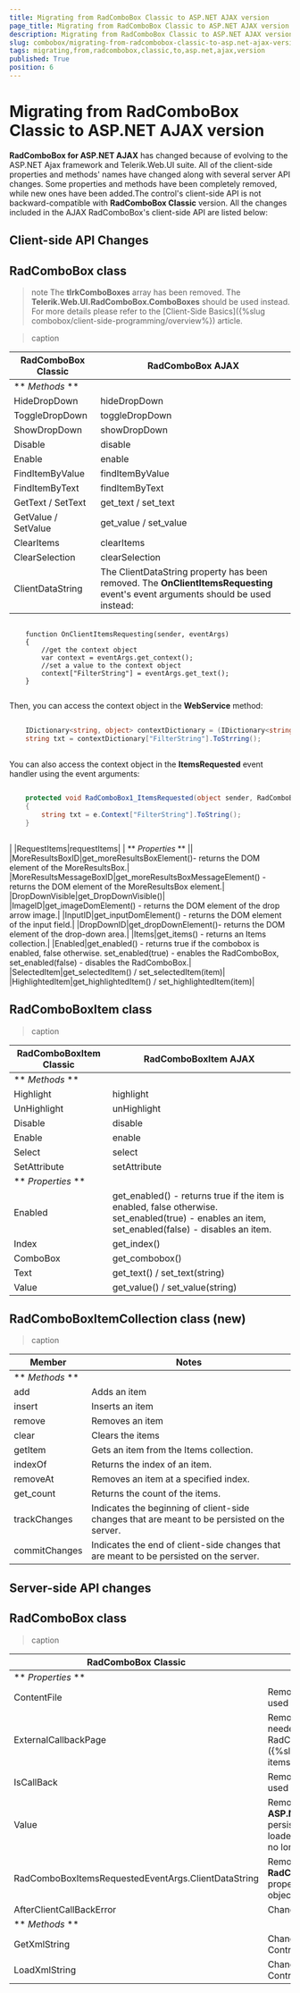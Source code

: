 ```yaml
---
title: Migrating from RadComboBox Classic to ASP.NET AJAX version
page_title: Migrating from RadComboBox Classic to ASP.NET AJAX version | UI for ASP.NET AJAX Documentation
description: Migrating from RadComboBox Classic to ASP.NET AJAX version
slug: combobox/migrating-from-radcombobox-classic-to-asp.net-ajax-version
tags: migrating,from,radcombobox,classic,to,asp.net,ajax,version
published: True
position: 6
---
```


# Migrating from RadComboBox Classic to ASP.NET AJAX version



**RadComboBox for ASP.NET AJAX** has changed because of evolving to the ASP.NET Ajax framework and Telerik.Web.UI suite. All of the client-side properties and methods' names have changed along with several server API changes. Some properties and methods have been completely removed, while new ones have been added.The control's client-side API is not backward-compatible with **RadComboBox Classic** version. All the changes included in the AJAX RadComboBox's client-side API are listed below:

## Client-side API Changes

## RadComboBox class

>note The **tlrkComboBoxes** array has been removed. The **Telerik.Web.UI.RadComboBox.ComboBoxes** should be used instead. For more details please refer to the [Client-Side Basics]({%slug combobox/client-side-programming/overview%}) article.
>



>caption  

|  **RadComboBox Classic**  |  **RadComboBox AJAX**  |
| ------ | ------ |
| ** _Methods_ ** ||
|HideDropDown|hideDropDown|
|ToggleDropDown|toggleDropDown|
|ShowDropDown|showDropDown|
|Disable|disable|
|Enable|enable|
|FindItemByValue|findItemByValue|
|FindItemByText|findItemByText|
|GetText / SetText|get_text / set_text|
|GetValue / SetValue|get_value / set_value|
|ClearItems|clearItems|
|ClearSelection|clearSelection|
|ClientDataString|The ClientDataString property has been removed. The **OnClientItemsRequesting** event's event arguments should be used instead:

````ASPNET
	     
	function OnClientItemsRequesting(sender, eventArgs)
	{    
	    //get the context object    
	    var context = eventArgs.get_context();    
	    //set a value to the context object    
	    context["FilterString"] = eventArgs.get_text();  
	}
				
````

Then, you can access the context object in the **WebService** method:

````C#
	     
	IDictionary<string, object> contextDictionary = (IDictionary<string, object>) context;
	string txt = contextDictionary["FilterString"].ToStrring();
				
````

You can also access the context object in the **ItemsRequested** event handler using the event arguments:

````C#
	     
	protected void RadComboBox1_ItemsRequested(object sender, RadComboBoxItemsRequestedEventArgs e)
	{    
	    string txt = e.Context["FilterString"].ToString();
	}
				
````

|
|RequestItems|requestItems|
| ** _Properties_ ** ||
|MoreResultsBoxID|get_moreResultsBoxElement()- returns the DOM element of the MoreResultsBox.|
|MoreResultsMessageBoxID|get_moreResultsBoxMessageElement() - returns the DOM element of the MoreResultsBox element.|
|DropDownVisible|get_DropDownVisible()|
|ImageID|get_imageDomElement() - returns the DOM element of the drop arrow image.|
|InputID|get_inputDomElement() - returns the DOM element of the input field.|
|DropDownID|get_dropDownElement()- returns the DOM element of the drop-down area.|
|Items|get_items() - returns an Items collection.|
|Enabled|get_enabled() - returns true if the combobox is enabled, false otherwise. set_enabled(true) - enables the RadComboBox, set_enabled(false) - disables the RadComboBox.|
|SelectedItem|get_selectedItem() / set_selectedItem(item)|
|HighlightedItem|get_highlightedItem() / set_highlightedItem(item)|

## RadComboBoxItem class


>caption  

|  **RadComboBoxItem Classic**  |  **RadComboBoxItem AJAX**  |
| ------ | ------ |
| ** _Methods_ ** ||
|Highlight|highlight|
|UnHighlight|unHighlight|
|Disable|disable|
|Enable|enable|
|Select|select|
|SetAttribute|setAttribute|
| ** _Properties_ ** ||
|Enabled|get_enabled() - returns true if the item is enabled, false otherwise. set_enabled(true) - enables an item, set_enabled(false) - disables an item.|
|Index|get_index()|
|ComboBox|get_combobox()|
|Text|get_text() / set_text(string)|
|Value|get_value() / set_value(string)|

## RadComboBoxItemCollection class (new)


>caption  

|  **Member**  |  **Notes**  |
| ------ | ------ |
| ** _Methods_ ** ||
|add|Adds an item|
|insert|Inserts an item|
|remove|Removes an item|
|clear|Clears the items|
|getItem|Gets an item from the Items collection.|
|indexOf|Returns the index of an item.|
|removeAt|Removes an item at a specified index.|
|get_count|Returns the count of the items.|
|trackChanges|Indicates the beginning of client-side changes that are meant to be persisted on the server.|
|commitChanges|Indicates the end of client-side changes that are meant to be persisted on the server.|

## Server-side API changes

## RadComboBox class




>caption  

|  **RadComboBox Classic**  |  **Notes**  |
| ------ | ------ |
| ** _Properties_ ** ||
|ContentFile|Removed: The **LoadContentFile** method should be used instead.|
|ExternalCallbackPage|Removed: An external streamer page is no longer needed. The items' population of the RadComboBox should be done via [WebService]({%slug combobox/load-on-demand/loading-items-from-a-web-service%}) instead.|
|IsCallBack|Removed: The **Page.IsCallBack** property should be used instead.|
|Value|Removed: With the new **RadComboBox for ASP.NET AJAX** , the **SelectedValue** property is persisted on the server even when the items are loaded on demand. Therefore, the Value property is no longer needed.|
|RadComboBoxItemsRequestedEventArgs.ClientDataString|Removed: The **RadComboBoxItemsRequestedEventArgs.Context** property should be used instead. It returns an object of type **IDictionary** .|
|AfterClientCallBackError|Changed to **OnClientItemsRequestFailed.** |
| ** _Methods_ ** ||
|GetXmlString|Changed to **GetXml** (inherited from ControlItemContainer class).|
|LoadXmlString|Changed to **LoadXml** (inherited from ControlItemContainer class).|
